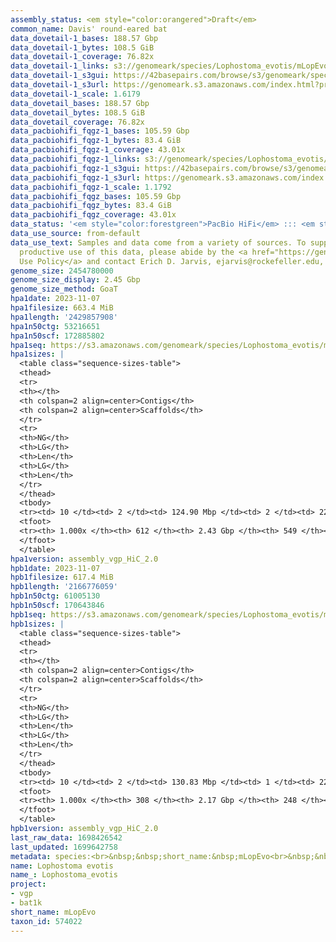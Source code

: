 ```yaml
---
assembly_status: <em style="color:orangered">Draft</em>
common_name: Davis' round-eared bat
data_dovetail-1_bases: 188.57 Gbp
data_dovetail-1_bytes: 108.5 GiB
data_dovetail-1_coverage: 76.82x
data_dovetail-1_links: s3://genomeark/species/Lophostoma_evotis/mLopEvo1/genomic_data/dovetail/<br>
data_dovetail-1_s3gui: https://42basepairs.com/browse/s3/genomeark/species/Lophostoma_evotis/mLopEvo1/genomic_data/dovetail/
data_dovetail-1_s3url: https://genomeark.s3.amazonaws.com/index.html?prefix=species/Lophostoma_evotis/mLopEvo1/genomic_data/dovetail/
data_dovetail-1_scale: 1.6179
data_dovetail_bases: 188.57 Gbp
data_dovetail_bytes: 108.5 GiB
data_dovetail_coverage: 76.82x
data_pacbiohifi_fqgz-1_bases: 105.59 Gbp
data_pacbiohifi_fqgz-1_bytes: 83.4 GiB
data_pacbiohifi_fqgz-1_coverage: 43.01x
data_pacbiohifi_fqgz-1_links: s3://genomeark/species/Lophostoma_evotis/mLopEvo1/genomic_data/pacbio_hifi/<br>
data_pacbiohifi_fqgz-1_s3gui: https://42basepairs.com/browse/s3/genomeark/species/Lophostoma_evotis/mLopEvo1/genomic_data/pacbio_hifi/
data_pacbiohifi_fqgz-1_s3url: https://genomeark.s3.amazonaws.com/index.html?prefix=species/Lophostoma_evotis/mLopEvo1/genomic_data/pacbio_hifi/
data_pacbiohifi_fqgz-1_scale: 1.1792
data_pacbiohifi_fqgz_bases: 105.59 Gbp
data_pacbiohifi_fqgz_bytes: 83.4 GiB
data_pacbiohifi_fqgz_coverage: 43.01x
data_status: '<em style="color:forestgreen">PacBio HiFi</em> ::: <em style="color:forestgreen">Dovetail</em>'
data_use_source: from-default
data_use_text: Samples and data come from a variety of sources. To support fair and
  productive use of this data, please abide by the <a href="https://genome10k.soe.ucsc.edu/data-use-policies/">Data
  Use Policy</a> and contact Erich D. Jarvis, ejarvis@rockefeller.edu, with any questions.
genome_size: 2454780000
genome_size_display: 2.45 Gbp
genome_size_method: GoaT
hpa1date: 2023-11-07
hpa1filesize: 663.4 MiB
hpa1length: '2429857908'
hpa1n50ctg: 53216651
hpa1n50scf: 172885802
hpa1seq: https://s3.amazonaws.com/genomeark/species/Lophostoma_evotis/mLopEvo1/assembly_vgp_HiC_2.0/mLopEvo1.HiC.hap1.20231107.fasta.gz
hpa1sizes: |
  <table class="sequence-sizes-table">
  <thead>
  <tr>
  <th></th>
  <th colspan=2 align=center>Contigs</th>
  <th colspan=2 align=center>Scaffolds</th>
  </tr>
  <tr>
  <th>NG</th>
  <th>LG</th>
  <th>Len</th>
  <th>LG</th>
  <th>Len</th>
  </tr>
  </thead>
  <tbody>
  <tr><td> 10 </td><td> 2 </td><td> 124.90 Mbp </td><td> 2 </td><td> 225.12 Mbp </td></tr><tr><td> 20 </td><td> 5 </td><td> 88.37 Mbp </td><td> 3 </td><td> 220.70 Mbp </td></tr><tr><td> 30 </td><td> 8 </td><td> 76.04 Mbp </td><td> 4 </td><td> 216.45 Mbp </td></tr><tr><td> 40 </td><td> 11 </td><td> 60.72 Mbp </td><td> 5 </td><td> 180.43 Mbp </td></tr><tr style="background-color:#cccccc;"><td> 50 </td><td> 16 </td><td style="background-color:#88ff88;"> 53.22 Mbp </td><td> 6 </td><td style="background-color:#88ff88;"> 172.89 Mbp </td></tr><tr><td> 60 </td><td> 21 </td><td> 41.98 Mbp </td><td> 8 </td><td> 117.25 Mbp </td></tr><tr><td> 70 </td><td> 27 </td><td> 32.04 Mbp </td><td> 10 </td><td> 98.07 Mbp </td></tr><tr><td> 80 </td><td> 36 </td><td> 19.20 Mbp </td><td> 13 </td><td> 67.40 Mbp </td></tr><tr><td> 90 </td><td> 67 </td><td> 3.59 Mbp </td><td> 23 </td><td> 5.61 Mbp </td></tr><tr><td> 100 </td><td> 612 </td><td> 10.90 Kbp </td><td> 549 </td><td> 10.90 Kbp </td></tr></tbody>
  <tfoot>
  <tr><th> 1.000x </th><th> 612 </th><th> 2.43 Gbp </th><th> 549 </th><th> 2.43 Gbp </th></tr>
  </tfoot>
  </table>
hpa1version: assembly_vgp_HiC_2.0
hpb1date: 2023-11-07
hpb1filesize: 617.4 MiB
hpb1length: '2166776059'
hpb1n50ctg: 61005130
hpb1n50scf: 170643846
hpb1seq: https://s3.amazonaws.com/genomeark/species/Lophostoma_evotis/mLopEvo1/assembly_vgp_HiC_2.0/mLopEvo1.HiC.hap2.20231107.fasta.gz
hpb1sizes: |
  <table class="sequence-sizes-table">
  <thead>
  <tr>
  <th></th>
  <th colspan=2 align=center>Contigs</th>
  <th colspan=2 align=center>Scaffolds</th>
  </tr>
  <tr>
  <th>NG</th>
  <th>LG</th>
  <th>Len</th>
  <th>LG</th>
  <th>Len</th>
  </tr>
  </thead>
  <tbody>
  <tr><td> 10 </td><td> 2 </td><td> 130.83 Mbp </td><td> 1 </td><td> 223.68 Mbp </td></tr><tr><td> 20 </td><td> 4 </td><td> 108.07 Mbp </td><td> 2 </td><td> 219.75 Mbp </td></tr><tr><td> 30 </td><td> 6 </td><td> 84.34 Mbp </td><td> 3 </td><td> 216.51 Mbp </td></tr><tr><td> 40 </td><td> 9 </td><td> 77.41 Mbp </td><td> 4 </td><td> 216.35 Mbp </td></tr><tr style="background-color:#cccccc;"><td> 50 </td><td> 12 </td><td style="background-color:#88ff88;"> 61.01 Mbp </td><td> 6 </td><td style="background-color:#88ff88;"> 170.64 Mbp </td></tr><tr><td> 60 </td><td> 16 </td><td> 48.27 Mbp </td><td> 7 </td><td> 145.66 Mbp </td></tr><tr><td> 70 </td><td> 21 </td><td> 38.94 Mbp </td><td> 9 </td><td> 108.68 Mbp </td></tr><tr><td> 80 </td><td> 27 </td><td> 29.49 Mbp </td><td> 11 </td><td> 96.81 Mbp </td></tr><tr><td> 90 </td><td> 40 </td><td> 12.85 Mbp </td><td> 14 </td><td> 50.19 Mbp </td></tr><tr><td> 100 </td><td> 308 </td><td> 16.78 Kbp </td><td> 248 </td><td> 16.78 Kbp </td></tr></tbody>
  <tfoot>
  <tr><th> 1.000x </th><th> 308 </th><th> 2.17 Gbp </th><th> 248 </th><th> 2.17 Gbp </th></tr>
  </tfoot>
  </table>
hpb1version: assembly_vgp_HiC_2.0
last_raw_data: 1698426542
last_updated: 1699642758
metadata: species:<br>&nbsp;&nbsp;short_name:&nbsp;mLopEvo<br>&nbsp;&nbsp;name:&nbsp;Lophostoma&nbsp;evotis<br>&nbsp;&nbsp;taxon_id:&nbsp;574022<br>&nbsp;&nbsp;common_name:&nbsp;Davis'&nbsp;round-eared&nbsp;bat<br>&nbsp;&nbsp;order:<br>&nbsp;&nbsp;&nbsp;&nbsp;name:&nbsp;Chiroptera<br>&nbsp;&nbsp;family:<br>&nbsp;&nbsp;&nbsp;&nbsp;name:&nbsp;Phyllostomidae<br>&nbsp;&nbsp;individuals:<br>&nbsp;&nbsp;&nbsp;&nbsp;-&nbsp;short_name:&nbsp;mLopEvo1<br>&nbsp;&nbsp;genome_size:&nbsp;2454780000<br>&nbsp;&nbsp;genome_size_method:&nbsp;GoaT<br>&nbsp;&nbsp;project:&nbsp;[&nbsp;vgp&nbsp;,&nbsp;bat1k&nbsp;]<br>
name: Lophostoma evotis
name_: Lophostoma_evotis
project:
- vgp
- bat1k
short_name: mLopEvo
taxon_id: 574022
---
```

